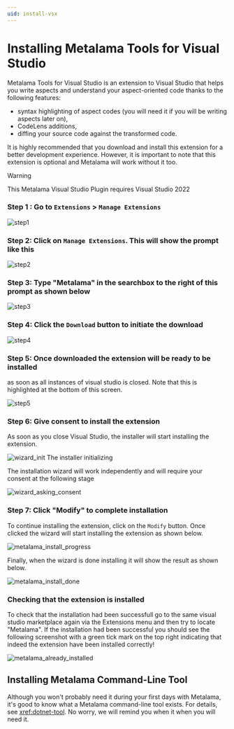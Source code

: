 ```yaml
---
uid: install-vsx
---
```


# Installing Metalama Tools for Visual Studio


Metalama Tools for Visual Studio is an extension to Visual Studio that helps you write aspects and understand your aspect-oriented code thanks to the following features:

* syntax highlighting of aspect codes (you will need it if you will be writing aspects later on),
* CodeLens additions,
* diffing your source code against the transformed code.

It is highly recommended that you download and install this extension for a better development experience. However, it is important to note that this extension is optional and Metalama will work without it too.

> [!WARNING]
> This Metalama Visual Studio Plugin requires Visual Studio 2022

### **Step 1** : Go to `Extensions` > `Manage Extensions`

![step1](../../images/ext_manage_1.png)

### **Step 2**: Click on `Manage Extensions`. This will show the prompt like this

![step2](../../images/ext_manage_2.png)

### **Step 3**: Type "Metalama" in the searchbox to the right of this prompt as shown below

![step3](../../images/ext_manage_3.png)

### **Step 4**: Click the `Download` button to initiate the download

![step4](../../images/ext_manage_4.png)

### **Step 5**: Once downloaded the extension will be ready to be installed

as soon as all instances of visual studio is closed. Note that this is highlighted
at the bottom of this screen.

![step5](../../images/ext_manage_5.png)

### **Step 6**: Give consent to install the extension

As soon as you close Visual Studio, the installer will start installing the extension.

![wizard_init](../../images/ext_manage_6.png)
The installer initializing

The installation wizard will work independently and will require your consent at the following stage

![wizard_asking_consent](../../images/ext_manage_consent.png)

### **Step 7**: Click "Modify" to complete installation

To continue installing the extension, click on the `Modify` button. Once clicked the wizard will start installing the extension as shown below.

![metalama_install_progress](../../images/metalama_install_progress.png)

Finally, when the wizard is done installing it will show the result as shown below.

![metalama_install_done](../../images/metalama_install_done.png)

### Checking that the extension is installed

To check that the installation had been successfull go to the same visual studio marketplace again via the Extensions menu and then try to locate "Metalama". If the installation had been successful you should see the following screenshot with a green tick mark on the top right indicating that indeed the extension have been installed correctly!

![metalama_already_installed](../../images/metalama_already_installed.png)

## Installing Metalama Command-Line Tool

Although you won't probably need it during your first days with Metalama, it's good to know what a Metalama command-line tool exists. For details, see <xref:dotnet-tool>. No worry, we will remind you  when it when you will need it.

